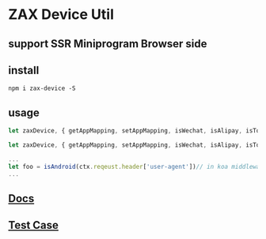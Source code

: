 # ZAX Device Util
## support SSR Miniprogram Browser side

## install

``` base
npm i zax-device -S
```

## usage

``` javascript
let zaxDevice, { getAppMapping, setAppMapping, isWechat, isAlipay, isToutiao, isDouyin, isApp, isMiniApp, isAndroid, isIOS, isClientSide, isServerSide, isWechatMiniprogram, isAlipayMiniprogram, isBytedanceMiniprogram, isBaiduMiniprogram, webviewMapping } = require('zax-device')

let zaxDevice, { getAppMapping, setAppMapping, isWechat, isAlipay, isToutiao, isDouyin, isApp, isMiniApp, isAndroid, isIOS, isClientSide, isServerSide, isWechatMiniprogram, isAlipayMiniprogram, isBytedanceMiniprogram, isBaiduMiniprogram, webviewMapping } from 'zax-device'

...
let foo = isAndroid(ctx.reqeust.header['user-agent'])// in koa middleware way
...
```

## [Docs](https://github.com/jsonchou/zax-url/tree/master/docs)

## [Test Case](https://github.com/jsonchou/zax-url/blob/master/__tests__/index.spec.ts)

